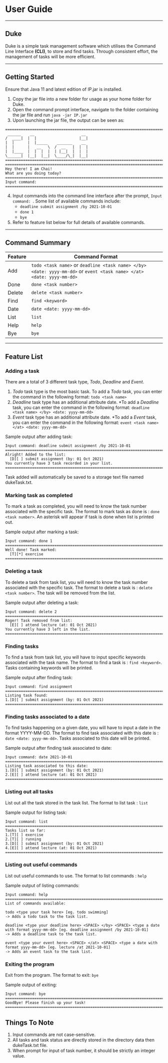 # User Guide
___
## Duke
Duke is a simple task management software which utilises the Command Line Interface **(CLI)**, to store and find tasks.
Through consistent effort, the management of tasks will be more efficient.
___
## Getting Started
Ensure that Java 11 and latest edition of IP.jar is installed.

1. Copy the jar file into a new folder for usage as your home folder for Duke.
2. Open the command prompt interface, navigate to the folder containing the jar file and run `java -jar IP.jar`
3. Upon launching the jar file, the output can be seen as:
````
=======================================================================================================
 ______    __                     __
/  ____|  |  |                   |__|
|  |      |  |_____    _______    __
|  |      |   __   \  /  __   |  |  |
|  |____  |  |  |  |  | |__|  |  |  |
\______|  |__|  |__|  \____/\_|  |__|
=======================================================================================================
=======================================================================================================
Hey there! I am Chai!
What are you doing today?
=======================================================================================================
Input command:
=======================================================================================================
````
4. Input commands into the command line interface after the prompt, `Input command: `. Some list of available commands include:
    * `deadline submit assignment /by 2021-10-01`
    * `done 1`
    * `bye`
5. Refer to feature list below for full details of available commands.
___

## Command Summary
Feature | Command Format
---|---
Add  | `todo <task name>` or `deadline <task name> </by> <date: yyyy-mm-dd>` or `event <task name> </at> <date: yyyy-mm-dd>`
Done| `done <task number>`
Delete| `delete <task number>`
Find| `find <keyword>`
Date| `date <date: yyyy-mm-dd>`
List| `list`
Help| `help`
Bye| `bye`
___
## Feature List
### Adding a task
There are a total of 3 different task type, *Todo*, *Deadline* and *Event*.
1. *Todo* task type is the most basic task.  To add a *Todo* task, you can enter the command in the following format: `todo <task name>`
2. *Deadline* task type has an additional attribute date. *To add a *Deadline* task, you can enter the command in the following format: `deadline <task name> </by> <date: yyyy-mm-dd>`
3. *Event* task type has an additional attribute date. *To add a *Event* task, you can enter the command in the following format: `event <task name> </at> <date: yyyy-mm-dd>`

Sample output after adding task:
````
Input command: deadline submit assignment /by 2021-10-01
=======================================================================================================
Alright! Added to the list:
  [D][ ] submit assignment (by: 01 Oct 2021)
You currently have 3 task recorded in your list.
=======================================================================================================
````
Task added will automatically be saved to a storage text file named dukeTask.txt.

### Marking task as completed
To mark a task as completed, you will need to know the task number associated with the specific task.
The format to mark task as done is : `done <task number>`. An asterisk will appear if task is done when list is printed out.

Sample output after marking a task:
````
Input command: done 1
=======================================================================================================
Well done! Task marked:
  [T][*] exercise
=======================================================================================================
````

### Deleting a task
To delete a task from task list, you will need to know the task number associated with the specific task.
The format to delete a task is : `delete <task number>`. The task will be removed from the list.

Sample output after deleting a task:
````
Input command: delete 2
=======================================================================================================
Roger! Task removed from list:
  [E][ ] attend lecture (at: 01 Oct 2021)
You currently have 3 left in the list.
=======================================================================================================
````

### Finding tasks
To find a task from task list, you will have to input specific keywords associated with the task name.
The format to find a task is : `find <keyword>`. Tasks containing keywords will be printed.

Sample output after finding task:
````
Input command: find assignment
=======================================================================================================
Listing task found:
1.[D][ ] submit assignment (by: 01 Oct 2021)
=======================================================================================================
````

### Finding tasks associated to a date
To find tasks happening on a given date, you will have to input a date in the format YYYY-MM-DD.
The format to find task associated with this date is : `date <date: yyyy-mm-dd>`. Tasks associated to this date will be printed.

Sample output after finding task associated to date:
````
Input command: date 2021-10-01
=======================================================================================================
Listing task associated to this date:
1.[D][ ] submit assignment (by: 01 Oct 2021)
2.[E][ ] attend lecture (at: 01 Oct 2021)
=======================================================================================================
````

### Listing out all tasks
List out all the task stored in the task list. The format to list task : `list`

Sample output for listing task:
````
Input command: list
=======================================================================================================
Tasks list so far:
1.[T][ ] exercise
2.[T][ ] running
3.[D][ ] submit assignment (by: 01 Oct 2021)
4.[E][ ] attend lecture (at: 01 Oct 2021)
=======================================================================================================
````

### Listing out useful commands
List out useful commands to use. The format to list commands : `help`

Sample output of listing commands:
````
Input command: help
=======================================================================================================
List of commands available:

todo <type your task here> [eg. todo swimming]
-> Adds a todo task to the task list.

deadline <type your deadline here> <SPACE> </by> <SPACE> <type a date with format yyyy-mm-dd> [eg. deadline assignment /by 2021-10-01]
-> Adds a deadline task to the task list.

event <type your event here> <SPACE> </at> <SPACE> <type a date with format yyyy-mm-dd> [eg. lecture /at 2021-10-01]
-> Adds an event task to the task list.
````

### Exiting the program
Exit from the program. The format to exit: `bye`

Sample output of exiting:
````
Input command: bye
=======================================================================================================
GoodBye! Please finish up your task!
=======================================================================================================
````

## Things To Note
1. Input commands are not case-sensitive.
2. All tasks and task status are directly stored in the directory data then dukeTask.txt file.
3. When prompt for input of task number, it should be strictly an integer value.